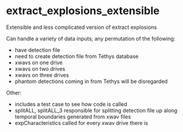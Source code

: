 # extract_explosions_extensible
Extensible and less complicated version of extract explosions

Can handle a variety of data inputs; any permutation of the following:
- have detection file
- need to create detection file from Tethys database
- xwavs on one drive
- xwavs on two drives
- xwavs on three drives
- phantom detections coming in from Tethys will be disregarded

Other:
- includes a test case to see how code is called
- splitALL, splitALL_3 responsible for splitting detection file up along temporal boundaries generated from xwav files
- expCharacteristics called for every xwav drive there is

